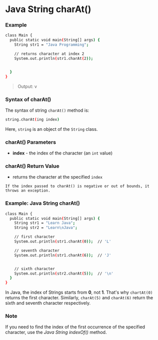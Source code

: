 # Java String charAt()

### Example

```sh
class Main {
  public static void main(String[] args) {
    String str1 = "Java Programming";

    // returns character at index 2
    System.out.println(str1.charAt(2));


  }
}
```
>Output: v

### Syntax of charAt()
The syntax of string `charAt()` method is:
```sh
string.charAt(ing index)
```
Here, `string` is an object of the `String` class.

### charAt() Parameters
- **index** - the index of the character (an `int` value)

### charAt() Return Value
- returns the character at the specified `index`
  
`If the index passed to charAt() is negative or out of bounds, it throws an exception.`


### Example: Java String charAt()
```sh
class Main {
  public static void main(String[] args) {
    String str1 = "Learn Java";
    String str2 = "Learn\nJava";

    // first character
    System.out.println(str1.charAt(0));  // 'L'

    // seventh character
    System.out.println(str1.charAt(6));  // 'J'


    // sixth character
    System.out.println(str2.charAt(5));  // '\n'
  }
}
```

In Java, the index of Strings starts from **0**, not **1**. That's why `chartAt(0)` returns the first character. Similarly, `charAt(5)` and `charAt(6)` return the sixth and seventh character respectively.

### Note
If you need to find the index of the first occurrence of the specified character, use the _Java String indexOf()_ method.

